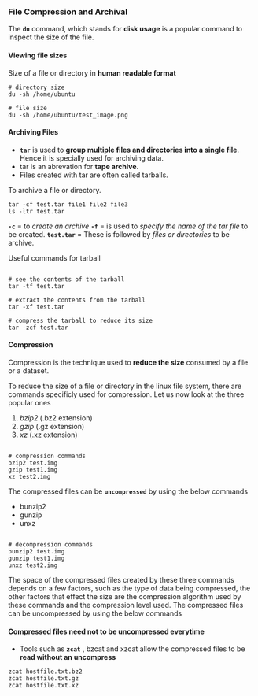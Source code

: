 ### File Compression and Archival

The **`du`** command, which stands for **disk usage** is a popular command to inspect the size of the file.

#### Viewing file sizes

Size of a file or directory in **human readable format**

```shell
# directory size
du -sh /home/ubuntu

# file size
du -sh /home/ubuntu/test_image.png
```

#### Archiving Files

- **`tar`** is used to **group multiple files and directories into a single file**. Hence it is specially used for archiving data.
- tar is an abrevation for **tape archive**.
- Files created with tar are often called tarballs.


To archive a file or directory. 

```shell
tar -cf test.tar file1 file2 file3 
ls -ltr test.tar
```

**`-c`** = to _create an archive_
**`-f`** = is used to _specify the name of the tar file_ to be created. 
**`test.tar`** = These is followed by _files or directories_ to be archive.

Useful commands for tarball 

```shell

# see the contents of the tarball
tar -tf test.tar
```
```shell
# extract the contents from the tarball
tar -xf test.tar
```
```shell
# compress the tarball to reduce its size
tar -zcf test.tar
```


#### Compression

Compression is the technique used to **reduce the size** consumed by a file or a dataset.

To reduce the size of a file or directory in the linux file system, there are commands specificly used for compression.
Let us now look at the three popular ones

1. _bzip2_ (.bz2 extension)
2. _gzip_ (.gz extension)
3. _xz_ (.xz extension)

```shell

# compression commands
bzip2 test.img
gzip test1.img
xz test2.img
```

The compressed files can be **`uncompressed`** by using the below commands

- bunzip2
- gunzip
- unxz

```shell

# decompression commands
bunzip2 test.img
gunzip test1.img
unxz test2.img
```


The space of the compressed files created by these three commands depends on a few factors, such as the type of data being compressed, the other factors that effect the size are the compression algorithm used by these commands and the compression level used.
The compressed files can be uncompressed by using the below commands


#### Compressed files need not to be uncompressed everytime

- Tools such as **`zcat`** , bzcat and xzcat allow the compressed files to be **read without an uncompress**

```shell
zcat hostfile.txt.bz2
zcat hostfile.txt.gz
zcat hostfile.txt.xz
```

